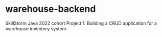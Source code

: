 # warehouse-backend
SkillStorm Java 2022 cohort Project 1. Building a CRUD application for a warehouse inventory system.

